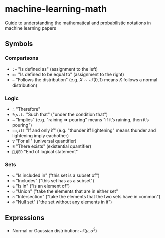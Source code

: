 # machine-learning-math
Guide to understanding the mathematical and probabilistic notations in machine learning papers

## Symbols
### Comparisons
- `:=` "Is defined as" (assignment to the left)
- `=:` "Is defined to be equal to" (assignment to the right)
- `~` "Follows the distribution" (e.g. $X \sim \mathcal{N}(0,1)$ means $X$ follows a normal distribution)

### Logic
- `∴` "Therefore"
- `∋`,`s.t.` "Such that" ("under the condition that")
- `⇒` "Implies" (e.g. "raining ⇒ pouring" means "if it’s raining, then it’s pouring")
- `⇐⇒`,`iff` "If and only if" (e.g. "thunder iff lightening" means thunder and lightening imply eachother)
- `∀` "For all" (universal quantifier)
- `∃` "There exists" (existential quantifier)
- `􏰀`,`QED` "End of logical statement"

### Sets
- `⊂` "Is included in" ("this set is a subset of")
- `⊃` "Includes" ("this set has as a subset")
- `∈` "Is in" ("is an element of")
- `∪` "Union" ("take the elements that are in either set"
- `∩` "Intersection" ("take the elements that the two sets have in common")
- `∅` "Null set" ("the set without any elements in it")

## Expressions
- Normal or Gaussian distribution: $\mathcal{N}(\mu,\sigma^{2})$
